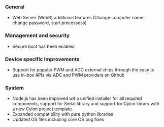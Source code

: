 ### General
- Web Server (WebB) additional features (Change computer name, change password, start processess)

### Management and security
- Secure boot has been enabled

### Device specific improvements
- Support for popular PWM and ADC external chips through the easy to use in-box APIs via ADC and PWM providers on Github

### System
- Node.js has been improved wit a unified installer for all required components, support for Serial library and support for Cylon library with a new Cylon project template
- Expanded compatibility with pure python libraries
- Updated OS files including core OS bug fixes